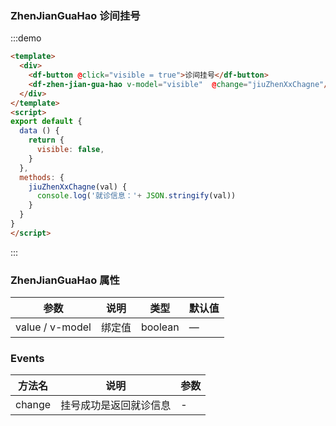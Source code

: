 
### ZhenJianGuaHao 诊间挂号

:::demo

```html
<template>
  <div>
    <df-button @click="visible = true">诊间挂号</df-button>
    <df-zhen-jian-gua-hao v-model="visible"  @change="jiuZhenXxChagne"/>
  </div>
</template>
<script>
export default {
  data () {
    return {
      visible: false,
    }
  },
  methods: {
    jiuZhenXxChagne(val) {
      console.log('就诊信息：'+ JSON.stringify(val))
    }
  }
}
</script>

```

:::

### ZhenJianGuaHao 属性

| 参数 | 说明 | 类型 | 默认值 |
| ---- | ---- | ---- | ---- |
| value / v-model | 绑定值  | boolean |  — |

### Events

| 方法名 | 说明 | 参数 |
| ---- | ---- | ---- |
| change | 挂号成功是返回就诊信息 | - |
